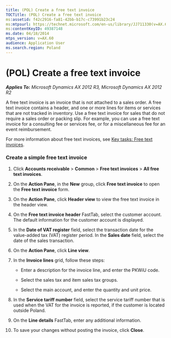 ```yaml
---
title: (POL) Create a free text invoice
TOCTitle: (POL) Create a free text invoice
ms:assetid: f42c2916-fa81-42bb-b17c-c73991b23c24
ms:mtpsurl: https://technet.microsoft.com/en-us/library/JJ711330(v=AX.60)
ms:contentKeyID: 49387148
ms.date: 04/18/2014
mtps_version: v=AX.60
audience: Application User
ms.search.region: Poland
---
```


# (POL) Create a free text invoice 


_**Applies To:** Microsoft Dynamics AX 2012 R3, Microsoft Dynamics AX 2012 R2_

A free text invoice is an invoice that is not attached to a sales order. A free text invoice contains a header, and one or more lines for items or services that are not tracked in inventory. Use a free text invoice for sales that do not require a sales order or packing slip. For example, you can use a free text invoice for a consulting fee or services fee, or for a miscellaneous fee for an event reimbursement.

For more information about free text invoices, see [Key tasks: Free text invoices](key-tasks-free-text-invoices.md).

### Create a simple free text invoice

1.  Click **Accounts receivable** \> **Common** \> **Free text invoices** \> **All free text invoices**.

2.  On the **Action Pane**, in the **New** group, click **Free text invoice** to open the **Free text invoice** form.

3.  On the **Action Pane**, click **Header view** to view the free text invoice in the header view.

4.  On the **Free text invoice header** FastTab, select the customer account. The default information for the customer account is displayed.

5.  In the **Date of VAT register** field, select the transaction date for the value-added tax (VAT) register period. In the **Sales date** field, select the date of the sales transaction.

6.  On the **Action Pane**, click **Line view**.

7.  In the **Invoice lines** grid, follow these steps:
    
      - Enter a description for the invoice line, and enter the PKWiU code.
    
      - Select the sales tax and item sales tax groups.
    
      - Select the main account, and enter the quantity and unit price.

8.  In the **Service tariff number** field, select the service tariff number that is used when the VAT for the invoice is reported, if the customer is located outside Poland.

9.  On the **Line details** FastTab, enter any additional information.

10. To save your changes without posting the invoice, click **Close**.

  


